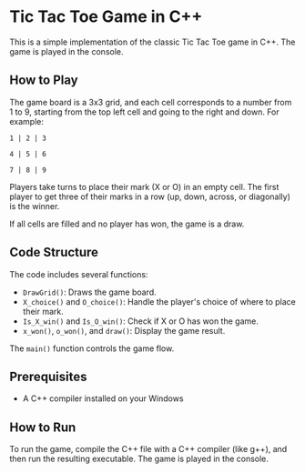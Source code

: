 # Tic Tac Toe Game in C++

This is a simple implementation of the classic Tic Tac Toe game in C++. The game is played in the console.

## How to Play

The game board is a 3x3 grid, and each cell corresponds to a number from 1 to 9, starting from the top left cell and going to the right and down. For example:

```
1 | 2 | 3

4 | 5 | 6

7 | 8 | 9
```

Players take turns to place their mark (X or O) in an empty cell. The first player to get three of their marks in a row (up, down, across, or diagonally) is the winner.

If all cells are filled and no player has won, the game is a draw.

## Code Structure

The code includes several functions:

- `DrawGrid()`: Draws the game board.
- `X_choice()` and `O_choice()`: Handle the player's choice of where to place their mark.
- `Is_X_win()` and `Is_O_win()`: Check if X or O has won the game.
- `x_won()`, `o_won()`, and `draw()`: Display the game result.

The `main()` function controls the game flow.

## Prerequisites

- A C++ compiler installed on your Windows

## How to Run

To run the game, compile the C++ file with a C++ compiler (like g++), and then run the resulting executable. The game is played in the console.
